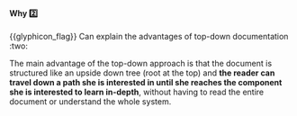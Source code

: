 <div id="title">

#### Why :two:

</div>
<span id="outcomes">{{glyphicon_flag}} Can explain the advantages of top-down documentation :two:</span>

<div id="body">

The main advantage of the top-down approach is that the document is structured like an upside down tree (root at the top) and **the reader can travel down a path she is interested in until she reaches the component she is interested to learn in-depth**, without having to read the entire document or understand the whole system.

</div>

<div id="extras">
</div>